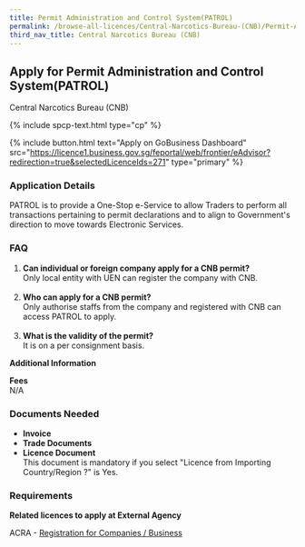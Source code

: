 ```yaml
---
title: Permit Administration and Control System(PATROL)
permalink: /browse-all-licences/Central-Narcotics-Bureau-(CNB)/Permit-Administration-and-Control-System(PATROL)
third_nav_title: Central Narcotics Bureau (CNB)
---
```


## Apply for Permit Administration and Control System(PATROL)

Central Narcotics Bureau (CNB)

{% include spcp-text.html type="cp" %}

{% include button.html text="Apply on GoBusiness Dashboard" src="https://licence1.business.gov.sg/feportal/web/frontier/eAdvisor?redirection=true&selectedLicenceIds=271" type="primary" %}

<H3>Application Details</H3>

<p>PATROL is to provide a One-Stop e-Service to allow Traders to perform all transactions pertaining to permit declarations and to align to Government's direction to move towards Electronic Services.</p>
<h3>FAQ</h3>
<ol>
<li><strong>Can individual or foreign company apply for a CNB permit?</strong><br />Only local entity with UEN can register the company with CNB.<br /><br /></li>
<li><strong>Who can apply for a CNB permit?</strong><br />Only authorise staffs from the company and registered with CNB can access PATROL to apply.<br /><br /></li>
<li><strong>What is the validity of the permit?</strong><br />It is on a per consignment basis.</li>
</ol>

<strong>Additional Information</strong>

<p><strong>Fees</strong><br />N/A</p>

<H3>Documents Needed</H3>

<ul>
<li><strong>Invoice</strong></li>
<li><strong>Trade Documents</strong></li>
<li><strong>Licence Document</strong> <br />This document is mandatory if you select "Licence from Importing Country/Region ?" is Yes.</li>
</ul>

<H3>Requirements</H3>

<p><strong>Related licences to apply at External Agency</strong></p>
<p>ACRA - <a href="https://www.acra.gov.sg/Home/" target="_blank" rel="noopener">Registration for Companies / Business</a></p>

